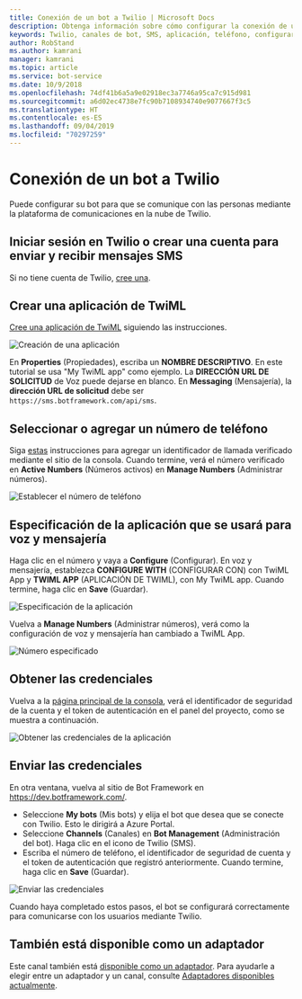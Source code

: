 ```yaml
---
title: Conexión de un bot a Twilio | Microsoft Docs
description: Obtenga información sobre cómo configurar la conexión de un bot a Twilio.
keywords: Twilio, canales de bot, SMS, aplicación, teléfono, configurar Twilio, comunicación en la nube, texto
author: RobStand
ms.author: kamrani
manager: kamrani
ms.topic: article
ms.service: bot-service
ms.date: 10/9/2018
ms.openlocfilehash: 74df41b6a5a9e02918ec3a7746a95ca7c915d981
ms.sourcegitcommit: a6d02ec4738e7fc90b7108934740e9077667f3c5
ms.translationtype: HT
ms.contentlocale: es-ES
ms.lasthandoff: 09/04/2019
ms.locfileid: "70297259"
---
```

# <a name="connect-a-bot-to-twilio"></a>Conexión de un bot a Twilio

Puede configurar su bot para que se comunique con las personas mediante la plataforma de comunicaciones en la nube de Twilio.

## <a name="log-in-to-or-create-a-twilio-account-for-sending-and-receiving-sms-messages"></a>Iniciar sesión en Twilio o crear una cuenta para enviar y recibir mensajes SMS

Si no tiene cuenta de Twilio, <a href="https://www.twilio.com/try-twilio" target="_blank">cree una</a>.

## <a name="create-a-twiml-application"></a>Crear una aplicación de TwiML

<a href="https://support.twilio.com/hc/articles/223180928-How-Do-I-Create-a-TwiML-App-" target="_blank">Cree una aplicación de TwiML</a> siguiendo las instrucciones.

![Creación de una aplicación](~/media/channels/twi-StepTwiml.png)

En **Properties** (Propiedades), escriba un **NOMBRE DESCRIPTIVO**. En este tutorial se usa "My TwiML app" como ejemplo. La **DIRECCIÓN URL DE SOLICITUD** de Voz puede dejarse en blanco. En **Messaging** (Mensajería), la **dirección URL de solicitud** debe ser `https://sms.botframework.com/api/sms`.

## <a name="select-or-add-a-phone-number"></a>Seleccionar o agregar un número de teléfono

Siga <a href = "https://support.twilio.com/hc/articles/223180048-Adding-a-Verified-Phone-Number-or-Caller-ID-with-Twilio" target="_blank">estas</a> instrucciones para agregar un identificador de llamada verificado mediante el sitio de la consola. Cuando termine, verá el número verificado en **Active Numbers** (Números activos) en **Manage Numbers** (Administrar números).

![Establecer el número de teléfono](~/media/channels/twi-StepPhone.png)

## <a name="specify-application-to-use-for-voice-and-messaging"></a>Especificación de la aplicación que se usará para voz y mensajería

Haga clic en el número y vaya a **Configure** (Configurar). En voz y mensajería, establezca **CONFIGURE WITH** (CONFIGURAR CON) con TwiML App y **TWIML APP** (APLICACIÓN DE TWIML), con My TwiML app. Cuando termine, haga clic en **Save** (Guardar).

![Especificación de la aplicación](~/media/channels/twi-StepPhone2.png)

Vuelva a **Manage Numbers** (Administrar números), verá como la configuración de voz y mensajería han cambiado a TwiML App.

![Número especificado](~/media/channels/twi-StepPhone3.png)


## <a name="gather-credentials"></a>Obtener las credenciales

Vuelva a la [página principal de la consola](https://www.twilio.com/console/), verá el identificador de seguridad de la cuenta y el token de autenticación en el panel del proyecto, como se muestra a continuación.

![Obtener las credenciales de la aplicación](~/media/channels/twi-StepAuth.png)

## <a name="submit-credentials"></a>Enviar las credenciales

En otra ventana, vuelva al sitio de Bot Framework en https://dev.botframework.com/. 

- Seleccione **My bots** (Mis bots) y elija el bot que desea que se conecte con Twilio. Esto le dirigirá a Azure Portal.
- Seleccione **Channels** (Canales) en **Bot Management** (Administración del bot). Haga clic en el icono de Twilio (SMS).
- Escriba el número de teléfono, el identificador de seguridad de cuenta y el token de autenticación que registró anteriormente. Cuando termine, haga clic en **Save** (Guardar).

![Enviar las credenciales](~/media/channels/twi-StepSubmit.png)

Cuando haya completado estos pasos, el bot se configurará correctamente para comunicarse con los usuarios mediante Twilio.

## <a name="also-available-as-an-adapter"></a>También está disponible como un adaptador

Este canal también está [disponible como un adaptador](https://botkit.ai/docs/v4/platforms/twilio-sms.html). Para ayudarle a elegir entre un adaptador y un canal, consulte [Adaptadores disponibles actualmente](bot-service-channel-additional-channels.md#currently-available-adapters).